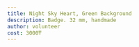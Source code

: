 ```yaml
---
title: Night Sky Heart, Green Background
description: Badge. 32 mm, handmade
author: volunteer
cost: 3000₸
---
```

